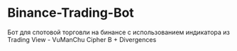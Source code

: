 # Binance-Trading-Bot

Бот для спотовой торговли на бинансе с использованием индикатора из Trading View - VuManChu Cipher B + Divergences
